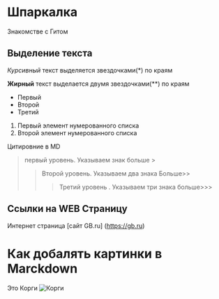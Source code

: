 # Шпаркалка 

Знакомстве с Гитом

## Выделение текста 
*Курсивный* текст выделяется звездочками(*) по краям

**Жирный** текст выделается двумя звездочками(**) по краям

* Первый 
* Второй
* Третий

1. Первый элемент нумерованного списка
2. Второй элемент нумерованного списка

Цитировние в MD
> первый уровень. Указываем знак больше >
>> Второй уровень. Указываем два знака Больше>>
>>> Третий уровень . Указываем три знака больше>>>

## Ссылки на WEB Страницу 
Интернет страница [сайт GB.ru] (https://gb.ru) 

# Как добалять картинки в Marckdown
Это Корги
![Корги](corgi.jpg)
 
